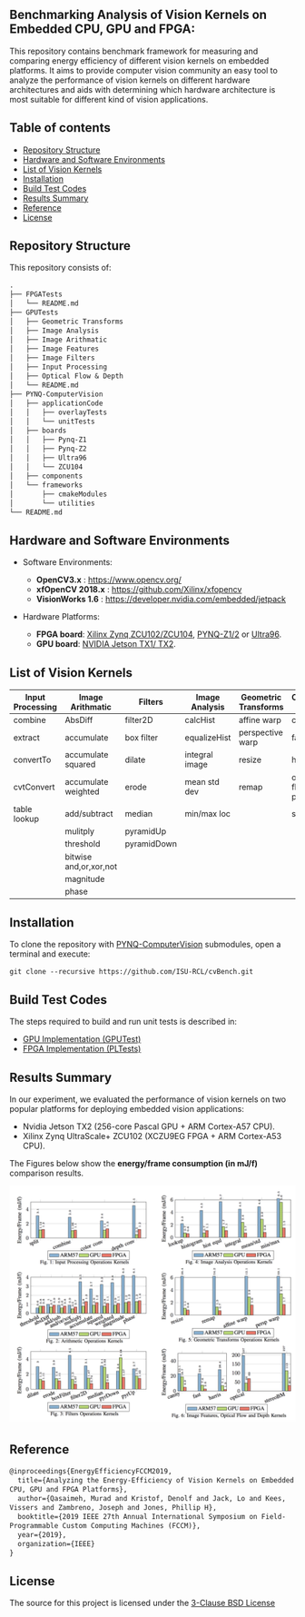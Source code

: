 ## Benchmarking Analysis of Vision Kernels on Embedded CPU, GPU and FPGA:


<p align="justify">

This repository contains benchmark framework for measuring and comparing energy efficiency of different vision kernels on embedded platforms. It aims to provide computer vision community an easy tool to analyze the performance of vision kernels on different hardware architectures and aids with determining which hardware architecture is most suitable for different kind of vision applications.

</p>

## Table of contents 
<!--ts-->
* [Repository Structure](#Repository-Structure) 
* [Hardware and Software Environments](#Hardware-and-Software-Environments)
* [List of Vision Kernels](#List-of-Vision-Kernels)
* [Installation](#Installation) 
* [Build Test Codes](#Build-Test-Codes) 
* [Results Summary](#Results-Summary) 
* [Reference](#reference)
* [License](#license) 
<!--te-->
   
## Repository Structure

This repository consists of:
 ```   
.
├── FPGATests
│   └── README.md
├── GPUTests
│   ├── Geometric Transforms 
│   ├── Image Analysis  
│   ├── Image Arithmatic 
│   ├── Image Features 
│   ├── Image Filters 
│   ├── Input Processing 
│   ├── Optical Flow & Depth 
│   └── README.md 
├── PYNQ-ComputerVision
│   ├── applicationCode 
│   │   ├── overlayTests 
│   │   └── unitTests
│   ├── boards
│   │   ├── Pynq-Z1
│   │   ├── Pynq-Z2
│   │   ├── Ultra96
│   │   └── ZCU104
│   ├── components 
│   └── frameworks
│       ├── cmakeModules 
│       └── utilities    
└── README.md
``` 

## Hardware and Software Environments
* Software Environments:
	* **OpenCV3.x** : https://www.opencv.org/
	* **xfOpenCV 2018.x** : https://github.com/Xilinx/xfopencv
	* **VisionWorks 1.6** : https://developer.nvidia.com/embedded/jetpack
 
* Hardware Platforms:
	* **FPGA board**: [Xilinx Zynq ZCU102/ZCU104](https://www.xilinx.com/products/boards-and-kits/ek-u1-zcu102-g.html), [PYNQ-Z1/2](http://www.pynq.io/board) or [Ultra96](http://zedboard.org/product/ultra96).
	* **GPU board**: [NVIDIA Jetson TX1/ TX2](https://developer.nvidia.com/embedded/buy/jetson-tx2).

 
## List of Vision Kernels

 
| Input Processing | Image Arithmatic | Filters       |  Image Analysis | Geometric Transforms|  Composite Kernels|
| -------------    | -------------    | ------------- | -------------   |    -------------    | --------------------    |
| combine          | AbsDiff          |  filter2D     |calcHist         | affine warp         | canny           |
| extract          | accumulate       |  box filter   |equalizeHist     |perspective warp     | fast       |      | 
| convertTo        |accumulate squared|  dilate   |integral image   | resize                  | harris                |
| cvtConvert       |accumulate weighted| erode        |mean std dev     | remap               | optical flow pyramid   |     
| table lookup     | add/subtract     |  median       |min/max loc      |                     | stereoBM     | 
|                  |  mulitply        | pyramidUp     |                 |                     |                    | 
|                  | threshold        | pyramidDown   |                 |                     |                 | 
|             | bitwise and,or,xor,not|               |                 |                     |                   | 
|                  | magnitude        |               |                 |                     |                    | 
|                  | phase            |               |                 |                     |                      | 
 


## Installation

To clone the repository with [PYNQ-ComputerVision](https://github.com/Xilinx/PYNQ-ComputerVision.git) submodules, open a terminal and execute:

```
git clone --recursive https://github.com/ISU-RCL/cvBench.git
```
## Build Test Codes 
The steps required to build and run unit tests is described in:

+ [GPU Implementation  (GPUTest)](GPUTests/README.md)  
+ [FPGA Implementation (PLTests)](FPGATests/README.md)

## Results Summary

In our experiment, we evaluated the performance of vision kernels on two popular platforms for deploying embedded vision applications: 
+ Nvidia Jetson TX2 (256-core Pascal GPU + ARM Cortex-A57 CPU).
+ Xilinx Zynq UltraScale+ ZCU102 (XCZU9EG FPGA + ARM Cortex-A53 CPU). 


The Figures below show the **energy/frame consumption (in mJ/f)** comparison results.  


![Alt text](EnergyPerFrameResults.png?raw=true "Title")

## Reference 

```
@inproceedings{EnergyEfficiencyFCCM2019,
  title={Analyzing the Energy-Efficiency of Vision Kernels on Embedded CPU, GPU and FPGA Platforms},
  author={Qasaimeh, Murad and Kristof, Denolf and Jack, Lo and Kees, Vissers and Zambreno, Joseph and Jones, Phillip H},
  booktitle={2019 IEEE 27th Annual International Symposium on Field-Programmable Custom Computing Machines (FCCM)},
  year={2019},
  organization={IEEE}
}
```
## License
The source for this project is licensed under the [3-Clause BSD License](LICENSE)
